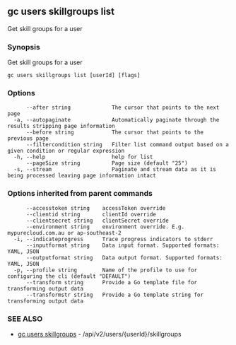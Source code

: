 ## gc users skillgroups list

Get skill groups for a user

### Synopsis

Get skill groups for a user

```
gc users skillgroups list [userId] [flags]
```

### Options

```
      --after string             The cursor that points to the next page
  -a, --autopaginate             Automatically paginate through the results stripping page information
      --before string            The cursor that points to the previous page
      --filtercondition string   Filter list command output based on a given condition or regular expression
  -h, --help                     help for list
      --pageSize string          Page size (default "25")
  -s, --stream                   Paginate and stream data as it is being processed leaving page information intact
```

### Options inherited from parent commands

```
      --accesstoken string    accessToken override
      --clientid string       clientId override
      --clientsecret string   clientSecret override
      --environment string    environment override. E.g. mypurecloud.com.au or ap-southeast-2
  -i, --indicateprogress      Trace progress indicators to stderr
      --inputformat string    Data input format. Supported formats: YAML, JSON
      --outputformat string   Data output format. Supported formats: YAML, JSON
  -p, --profile string        Name of the profile to use for configuring the cli (default "DEFAULT")
      --transform string      Provide a Go template file for transforming output data
      --transformstr string   Provide a Go template string for transforming output data
```

### SEE ALSO

* [gc users skillgroups](gc_users_skillgroups.html)	 - /api/v2/users/{userId}/skillgroups



